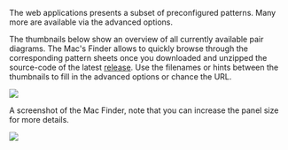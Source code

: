 The web applications presents a subset of preconfigured patterns. Many more are available via the advanced options.

The thumbnails below show an overview of all currently available pair diagrams. The Mac's Finder allows to quickly browse through the corresponding pattern sheets once you downloaded and unzipped the source-code of the latest [release]. Use the filenames or hints between the thumbnails to fill in the advanced options or chance the URL. 

[interactive thumbnail]: https://d-bl.github.io/GroundForge/thumbnails.html
[release]: https://github.com/d-bl/GroundForge/releases

![](https://d-bl.github.io/GroundForge/images/overview.png)


A screenshot of the Mac Finder, note that you can increase the panel size for more details.

![](https://raw.githubusercontent.com/wiki/d-bl/GroundForge/browse-mac.png)

